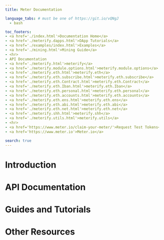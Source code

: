 ```yaml
---
title: Meter Documentation

language_tabs: # must be one of https://git.io/vQNgJ
  - bash

toc_footers:
- <a href='./index.html'>Documentation Home</a>
- <a href='./meterify.dapps.html'>DApp Tutorials</a>
- <a href='./examples/index.html'>Examples</a>
- <a href='./mining.html'>Mining Guide</a>
- <hr>
- API Documentation
- <a href='./meterify.html'>meterify</a>
- <a href='./meterify.module.options.html'>meterify.module.options</a>
- <a href='./meterify.eth.html'>meterify.eth</a>
- <a href='./meterify.eth.subscribe.html'>meterify.eth.subscribe</a>
- <a href='./meterify.eth.Contract.html'>meterify.eth.Contract</a>
- <a href='./meterify.eth.Iban.html'>meterify.eth.Iban</a>
- <a href='./meterify.eth.personal.html'>meterify.eth.personal</a>
- <a href='./meterify.eth.accounts.html'>meterify.eth.accounts</a>
- <a href='./meterify.eth.ens.html'>meterify.eth.ens</a>
- <a href='./meterify.eth.abi.html'>meterify.eth.abi</a>
- <a href='./meterify.eth.net.html'>meterify.eth.net</a>
- <a href='./meterify.shh.html'>meterify.shh</a>
- <a href='./meterify.utils.html'>meterify.utils</a>
- <hr>  
- <a href='https://www.meter.io/claim-your-meter/'>Request Test Tokens</a>
- <a href='https://www.meter.io'>Meter.io</a>

search: true
---
```



# Introduction


# API Documentation


# Guides and Tutorials


# Other Resources
